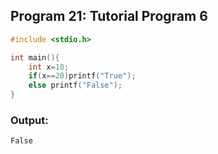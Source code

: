## Program 21: Tutorial Program 6
```c 
#include <stdio.h>

int main(){
    int x=10;
    if(x==20)printf("True");
    else printf("False");
}
```

### Output:
```
False
```

